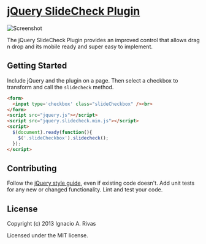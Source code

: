 [jQuery SlideCheck Plugin](https://github.com/sabarasaba/jquery-slidecheck)
================================

![Screenshot](http://cl.ly/image/2i2r0q2E2x00/Screen%20Shot%202013-03-10%20at%202.57.46%20PM.png)

The jQuery SlideCheck Plugin provides an improved control that allows drag n drop and its mobile ready and super easy to implement.


## Getting Started

Include jQuery and the plugin on a page. Then select a checkbox to transform and call the `slidecheck` method.

```html
<form>
  <input type='checkbox' class="slideCheckbox" /><br>
</form>
<script src="jquery.js"></script>
<script src="jquery.slidecheck.min.js"></script>
<script>
  $(document).ready(function(){
    $('.slideCheckbox').slidecheck();
  });
</script>
```

## Contributing
Follow the [jQuery style guide](http://contribute.jquery.com/style-guides/js), even if existing code doesn't. Add unit tests for any new or changed functionality. Lint and test your code.

## License
Copyright (c) 2013 Ignacio A. Rivas

Licensed under the MIT license.